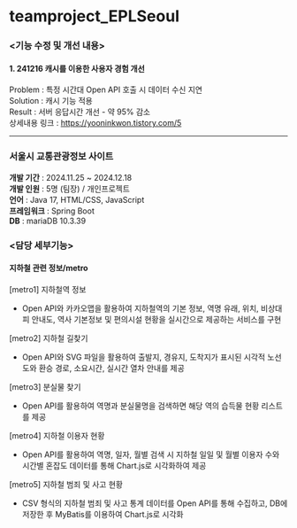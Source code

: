 # teamproject_EPLSeoul     

### <기능 수정 및 개선 내용>   
#### 1. 241216 캐시를 이용한 사용자 경험 개선
Problem : 특정 시간대 Open API 호출 시 데이터 수신 지연   
Solution : 캐시 기능 적용  
Result : 서버 응답시간 개선 - 약 95% 감소        
상세내용 링크 : https://yooninkwon.tistory.com/5

---
### 서울시 교통관광정보 사이트  
****개발 기간**** : 2024.11.25 ~ 2024.12.18    
****개발 인원**** : 5명 (팀장) / 개인프로젝트  
****언어**** : Java 17, HTML/CSS, JavaScript   
****프레임워크**** : Spring Boot    
****DB**** : mariaDB 10.3.39    
   
### <담당 세부기능>  
#### 지하철 관련 정보/metro  

[metro1] 지하철역 정보
+ Open API와 카카오맵을 활용하여 지하철역의 기본 정보, 역명 유래, 위치, 비상대피 안내도, 역사 기본정보 및 편의시설 현황을 실시간으로 제공하는 서비스를 구현   
     
[metro2] 지하철 길찾기
+ Open API와 SVG 파일을 활용하여 출발지, 경유지, 도착지가 표시된 시각적 노선도와 환승 경로, 소요시간, 실시간 열차 안내를 제공        
    
[metro3] 분실물 찾기
+ Open API를 활용하여 역명과 분실물명을 검색하면 해당 역의 습득물 현황 리스트를 제공   
     
[metro4] 지하철 이용자 현황
+ Open API를 활용하여 역명, 일자, 월별 검색 시 지하철 일일 및 월별 이용자 수와 시간별 혼잡도 데이터를 통해 Chart.js로 시각화하여 제공     
     
[metro5] 지하철 범죄 및 사고 현황
+ CSV 형식의 지하철 범죄 및 사고 통계 데이터를 Open API를 통해 수집하고, DB에 저장한 후 MyBatis를 이용하여 Chart.js로 시각화   


